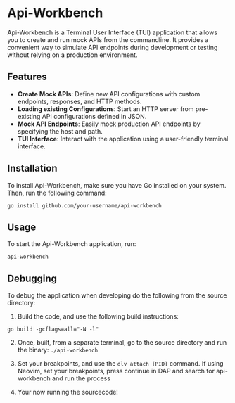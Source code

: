# Api-Workbench

Api-Workbench is a Terminal User Interface (TUI) application
that allows you to create and run mock APIs from the commandline.
It provides a convenient way to simulate API endpoints during
development or testing without relying on a production environment.

## Features

- **Create Mock APIs**: Define new API configurations with custom
endpoints, responses, and HTTP methods.
- **Loading existing Configurations**: Start an HTTP server from
pre-existing API configurations defined in JSON.
- **Mock API Endpoints**: Easily mock production API endpoints by
specifying the host and path.
- **TUI Interface**: Interact with the application using a
user-friendly terminal interface.

## Installation

To install Api-Workbench, make sure you have Go installed on
your system. Then, run the following command:

```shell
go install github.com/your-username/api-workbench
```

## Usage

To start the Api-Workbench application, run:

```shell
api-workbench
```

## Debugging

To debug the application when developing do the following from the
source directory:

1. Build the code, and use the following build instructions:

```shell
go build -gcflags=all="-N -l"
```

2. Once, built, from a separate terminal, go to the source directory
and run the binary: `./api-workbench`

3. Set your breakpoints, and use the `dlv attach [PID]` command. 
If using Neovim, set your breakpoints, press continue in DAP
and search for api-workbench and run the process

4. Your now running the sourcecode!
